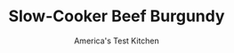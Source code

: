 ---
layout: ../../layouts/MarkdownPostLayout.astro
title: Slow-Cooker Beef Burgundy
author: America's Test Kitchen
pubDate: 2023-03-15
description: "We wanted to bring this dish to its earthy, robust, warm potential: satisfyingly large chunks of tender meat draped with a velvety sauce brimming with the flavor of good Burgundy wine and studded with caramelized mushrooms and pearl onions."
image_url: https://res.cloudinary.com/hksqkdlah/image/upload/ar_1:1,c_fill,dpr_2.0,f_auto,fl_lossy.progressive.strip_profile,g_faces:auto,q_auto:low,w_344/5397_sfs-cvr-beefburgundy-317123
tags: ["Main Courses","French","Beef","Stews"]
calories: 4227
protein: 55
carbohydrates: 13
fats: 
fiber: 1
ingredients: ["8 ounces, bacon, chopped","4 pounds, beef stew meat (preferably chuck)",", Salt and pepper","1 , large onion, chopped fine","2 , carrots, peeled and chopped fine","8 , garlic cloves, minced","2 teaspoons, chopped fresh thyme leaves","4 tablespoons, tomato paste","2 1/2 cups, Pinot Noir","1 1/2 cups, low-sodium chicken broth","1/3 cup, soy sauce","3 , bay leaves","3 tablespoons, Minute Tapioca","3 tablespoons, minced fresh parsley leaves"]
serves: 8
time: ""
instructions: ["Cook bacon in large skillet over medium-high heat until crisp. Using slotted spoon, transfer bacon to paper towel-lined plate and refrigerate. Pour half of bacon fat into small bowl; set skillet with remaining bacon fat aside.","Dry beef thoroughly with paper towels. Season beef with salt and pepper; place half of beef in slow cooker insert. Heat skillet containing remaining bacon fat over medium-high heat until just smoking. Cook remaining beef in single layer until deep brown on all sides, about 8 minutes. Transfer browned beef to slow cooker insert.","Add reserved bacon fat to now-empty skillet and heat over medium-high heat until shimmering. Add onion, carrots, and 1/4 teaspoon salt and cook until vegetables begin to brown, about 5 minutes. Add garlic and thyme and cook until fragrant, about 30 seconds. Add tomato paste and stir until beginning to brown, about 45 seconds. Transfer mixture to slow cooker insert.","Return now-empty skillet to high heat and add 1 1/2 cups wine, chicken broth, and soy sauce. Simmer, scraping up brown bits, until pan bottom is clean, about 1 minute. Transfer wine mixture to slow cooker insert.","Stir bay leaves and tapioca into slow cooker insert. Set slow cooker on low, cover, and cook until meat is fork-tender, about 9 hours.","When ready to serve, discard bay leaves and stir in reserved bacon. Bring remaining 1 cup wine to boil in large skillet over high heat and simmer until reduced by half, about 5 minutes. Stir reduced wine and parsley into stew and adjust seasonings. Serve.","The Final TouchIn addition to the rich flavor of the wine, many people consider a garnish of sauteed onions and mushrooms one of the hallmarks of a great beef Burgundy. We think this little bit of last-minute kitchen work is worth the effort.","Instructions for the Garnish:Before reducing wine in step 6, bring 2 cups frozen pearl onions, 5 tablespoons unsalted butter, 1 tablespoon sugar, and 1/2 cup water to boil in large skillet over high heat. Cover and simmer over medium-low heat until onions are tender, about 5 minutes. Uncover, increase heat to high, and cook until liquid evaporates, about 3 minutes. Add 10 ounces white mushrooms, quartered, and 1/4 teaspoon salt and cook until vegetables are browned and glazed, about 5 minutes. Stir onions and mushrooms into stew and proceed to reduce wine in now-empty skillet as directed in step 6."]
nutrition: ["1184 mg Potassium","589 mg Phosphorus","65 mg Calcium","5 mg Iron","70 mg Magnesium","1040 mg Sodium","12 mg Zinc","22 g Fat","13 mg Niacin (B3)","10 g Monounsaturated","2 g Polyunsaturated","7 mg Vitamin C","161 mg Cholesterol","8 g Saturated","1 g Fiber","18 µg Folate (food)","3 g Sugars","31 µg Vitamin K","330 g Water","13 g Carbs","18 µg Folate equivalent (total)","55 g Protein","1 mg Vitamin E","5 µg Vitamin B12","1 mg Vitamin B6","148 µg Vitamin A","528 kcal Energy","4227 calories"]
notes: "Make sure to use the low setting on your slow cooker; the stew will burn on the high setting. Serve with boiled potatoes (the traditional accompaniment), mashed potatoes, or buttered egg noodles."
---